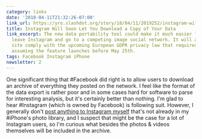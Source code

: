 ```yaml
---
category: links
date: '2018-04-11T21:32:26-07:00'
link_url: https://yro.slashdot.org/story/18/04/11/2019252/instagram-will-soon-let-you-download-a-copy-of-your-data
title: Instagram Will Soon Let You Download a Copy of Your Data
link_excerpt: The new data portability tool could make it much easier for users to
  leave Instagram and go to a competing image social network. It will also help the
  site comply with the upcoming European GDPR privacy law that requires data portability,
  assuming the feature launches before May 25th.
tags: Facebook Instagram iPhone
newsletter: 2
---
```


One significant thing that #Facebook did right is to allow users to download an archive of everything they posted on the network. I feel like the format of the data export is rather poor and in some cases hard for software to parse for interesting analysis, but it's certainly better than nothing. I'm glad to hear #Instagram (which is owned by Facebook) is following suit. However, I generally don't [post anything to Instagram myself](https://www.instagram.com/pygmynuthatch/) that's not already in my #iPhone's photo library, and I suspect that might be the case for a lot of Instagram users, so I'm curious what besides the photos & videos themselves will be included in the archive.